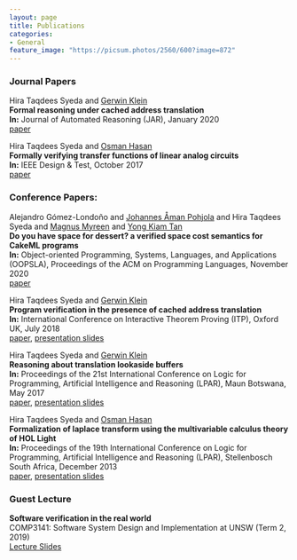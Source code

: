 ```yaml
---
layout: page
title: Publications
categories:
- General
feature_image: "https://picsum.photos/2560/600?image=872"
---
```


<h3>Journal Papers</h3>

<p>Hira Taqdees Syeda and
  <a href="https://scholar.google.com/citations?user=XV9ZVncAAAAJ&hl=en">Gerwin Klein</a><br>
<b>Formal reasoning under cached address translation</b><br>
<b>In:</b> Journal of Automated Reasoning (JAR), January 2020<br>
<a href="https://rdcu.be/b5Yv0" target="_blank">paper</a></p>


<p>Hira Taqdees Syeda and
  <a href="https://scholar.google.com/citations?user=y6CLOd8AAAAJ&hl=en">Osman Hasan</a><br>
<b>Formally verifying transfer functions of linear analog circuits</b><br>
<b>In:</b> IEEE Design & Test, October 2017 <br>
<a href="/uploads/ieedesign17.pdf">paper</a></p>

<h3>Conference Papers:</h3>

<p>Alejandro Gómez-Londoño and 
<a href="https://scholar.google.com.au/citations?user=wzZBTOUAAAAJ&hl=en">Johannes Åman Pohjola</a> and 
Hira Taqdees Syeda and 
<a href="https://scholar.google.com/citations?user=XfqNgKwAAAAJ&hl=en">Magnus Myreen</a>  and 
<a href="https://scholar.google.com/citations?user=WzG0S8MAAAAJ&hl=en">Yong Kiam Tan</a><br>
<b>Do you have space for dessert? a verified space cost semantics for CakeML programs</b><br>
<b>In:</b> Object-oriented Programming, Systems, Languages, and Applications (OOPSLA), 
Proceedings of the ACM on Programming Languages, November 2020<br>
<a href="https://dl.acm.org/doi/10.1145/3428272" target="_blank">paper</a></p>

<p>Hira Taqdees Syeda and
  <a href="https://scholar.google.com/citations?user=XV9ZVncAAAAJ&hl=en">Gerwin Klein</a><br>
<b>Program verification in the presence of cached address translation</b><br>
<b>In:</b> International Conference on Interactive Theorem Proving (ITP), Oxford UK, July 2018<br>
<a href="/uploads/itp18.pdf">paper</a>, <a href="./itp18_slides.pdf">presentation slides</a></p>


<p>Hira Taqdees Syeda and
  <a href="https://scholar.google.com/citations?user=XV9ZVncAAAAJ&hl=en">Gerwin Klein</a><br>
<b>Reasoning about translation lookaside buffers</b><br>
<b>In:</b> Proceedings of the 21st International Conference on Logic for Programming, Artificial Intelligence and Reasoning (LPAR), 
Maun Botswana, May 2017<br>
<a href="/uploads/lpar17.pdf">paper</a>, <a href="./lpar17_slides.pdf">presentation slides</a></p>


<p>Hira Taqdees Syeda and
  <a href="https://scholar.google.com/citations?user=y6CLOd8AAAAJ&hl=en">Osman Hasan</a><br>
<b>Formalization of laplace transform using the multivariable calculus theory of HOL Light</b><br>
<b>In:</b> Proceedings of the 19th International Conference on Logic for Programming, Artificial Intelligence and Reasoning (LPAR), 
Stellenbosch South Africa, December 2013<br>
<a href="/uploads/lpar13.pdf">paper</a>, <a href="./lpar13_slides.pdf">presentation slides</a></p>


<h3>Guest Lecture</h3>
<b>Software verification in the real world</b><br>
COMP3141: Software System Design and Implementation at UNSW (Term 2, 2019)<br>
<a href="/uploads/guestlec.pdf">Lecture Slides</a>

